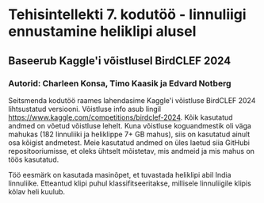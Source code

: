 # Tehisintellekti 7. kodutöö - linnuliigi ennustamine heliklipi alusel
## Baseerub Kaggle'i võistlusel BirdCLEF 2024
### Autorid: Charleen Konsa, Timo Kaasik ja Edvard Notberg

Seitsmenda kodutöö raames lahendasime Kaggle'i võistluse BirdCLEF 2024 lihtsustatud versiooni. Võistluse info asub lingil https://www.kaggle.com/competitions/birdclef-2024. Kõik kasutatud andmed on võetud võistluse lehelt. Kuna võistluse koguandmestik oli väga mahukas (182 linnuliiki ja heliklippe 7+ GB mahus), siis on kasutatud ainult osa kõigist andmetest. Meie kasutatud andmed on üles laetud siia GitHubi repositooriumisse, et oleks ühtselt mõistetav, mis andmeid ja mis mahus on töös kasutatud.

Töö eesmärk on kasutada masinõpet, et tuvastada heliklipi abil India linnuliike. Etteantud klipi puhul klassifitseeritakse, millisele linnuliigile klipis kõlav heli kuulub.
